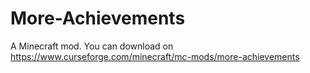 # More-Achievements
A Minecraft mod. You can download on https://www.curseforge.com/minecraft/mc-mods/more-achievements
